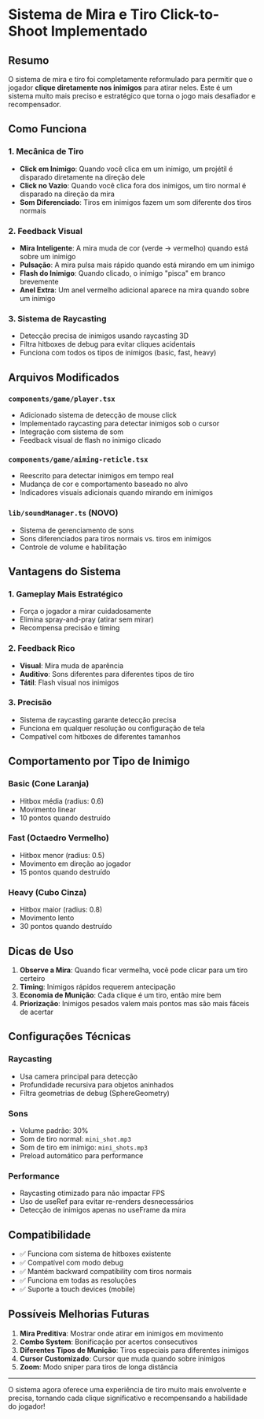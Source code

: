 # Sistema de Mira e Tiro Click-to-Shoot Implementado

## Resumo

O sistema de mira e tiro foi completamente reformulado para permitir que o jogador **clique diretamente nos inimigos** para atirar neles. Este é um sistema muito mais preciso e estratégico que torna o jogo mais desafiador e recompensador.

## Como Funciona

### 1. Mecânica de Tiro
- **Click em Inimigo**: Quando você clica em um inimigo, um projétil é disparado diretamente na direção dele
- **Click no Vazio**: Quando você clica fora dos inimigos, um tiro normal é disparado na direção da mira
- **Som Diferenciado**: Tiros em inimigos fazem um som diferente dos tiros normais

### 2. Feedback Visual
- **Mira Inteligente**: A mira muda de cor (verde → vermelho) quando está sobre um inimigo
- **Pulsação**: A mira pulsa mais rápido quando está mirando em um inimigo
- **Flash do Inimigo**: Quando clicado, o inimigo "pisca" em branco brevemente
- **Anel Extra**: Um anel vermelho adicional aparece na mira quando sobre um inimigo

### 3. Sistema de Raycasting
- Detecção precisa de inimigos usando raycasting 3D
- Filtra hitboxes de debug para evitar cliques acidentais
- Funciona com todos os tipos de inimigos (basic, fast, heavy)

## Arquivos Modificados

### `components/game/player.tsx`
- Adicionado sistema de detecção de mouse click
- Implementado raycasting para detectar inimigos sob o cursor
- Integração com sistema de som
- Feedback visual de flash no inimigo clicado

### `components/game/aiming-reticle.tsx`
- Reescrito para detectar inimigos em tempo real
- Mudança de cor e comportamento baseado no alvo
- Indicadores visuais adicionais quando mirando em inimigos

### `lib/soundManager.ts` (NOVO)
- Sistema de gerenciamento de sons
- Sons diferenciados para tiros normais vs. tiros em inimigos
- Controle de volume e habilitação

## Vantagens do Sistema

### 1. Gameplay Mais Estratégico
- Força o jogador a mirar cuidadosamente
- Elimina spray-and-pray (atirar sem mirar)
- Recompensa precisão e timing

### 2. Feedback Rico
- **Visual**: Mira muda de aparência
- **Auditivo**: Sons diferentes para diferentes tipos de tiro
- **Tátil**: Flash visual nos inimigos

### 3. Precisão
- Sistema de raycasting garante detecção precisa
- Funciona em qualquer resolução ou configuração de tela
- Compatível com hitboxes de diferentes tamanhos

## Comportamento por Tipo de Inimigo

### Basic (Cone Laranja)
- Hitbox média (radius: 0.6)
- Movimento linear
- 10 pontos quando destruído

### Fast (Octaedro Vermelho)
- Hitbox menor (radius: 0.5)
- Movimento em direção ao jogador
- 15 pontos quando destruído

### Heavy (Cubo Cinza)
- Hitbox maior (radius: 0.8)
- Movimento lento
- 30 pontos quando destruído

## Dicas de Uso

1. **Observe a Mira**: Quando ficar vermelha, você pode clicar para um tiro certeiro
2. **Timing**: Inimigos rápidos requerem antecipação
3. **Economia de Munição**: Cada clique é um tiro, então mire bem
4. **Priorização**: Inimigos pesados valem mais pontos mas são mais fáceis de acertar

## Configurações Técnicas

### Raycasting
- Usa camera principal para detecção
- Profundidade recursiva para objetos aninhados
- Filtra geometrias de debug (SphereGeometry)

### Sons
- Volume padrão: 30%
- Som de tiro normal: `mini_shot.mp3`
- Som de tiro em inimigo: `mini_shots.mp3`
- Preload automático para performance

### Performance
- Raycasting otimizado para não impactar FPS
- Uso de useRef para evitar re-renders desnecessários
- Detecção de inimigos apenas no useFrame da mira

## Compatibilidade

- ✅ Funciona com sistema de hitboxes existente
- ✅ Compatível com modo debug
- ✅ Mantém backward compatibility com tiros normais
- ✅ Funciona em todas as resoluções
- ✅ Suporte a touch devices (mobile)

## Possíveis Melhorias Futuras

1. **Mira Preditiva**: Mostrar onde atirar em inimigos em movimento
2. **Combo System**: Bonificação por acertos consecutivos
3. **Diferentes Tipos de Munição**: Tiros especiais para diferentes inimigos
4. **Cursor Customizado**: Cursor que muda quando sobre inimigos
5. **Zoom**: Modo sniper para tiros de longa distância

---

O sistema agora oferece uma experiência de tiro muito mais envolvente e precisa, tornando cada clique significativo e recompensando a habilidade do jogador!
